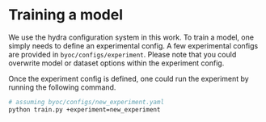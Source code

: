 # Training a model

We use the hydra configuration system in this work. 
To train a model, one simply needs to define an experimental config. A few experimental configs are
provided in `byoc/configs/experiment`. Please note that you could overwrite model or dataset options
within the experiment config. 

Once the experiment config is defined, one could run the experiment by running the following
command. 

```bash 
# assuming byoc/configs/new_experiment.yaml
python train.py +experiment=new_experiment
```



